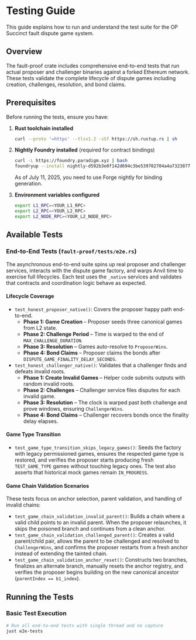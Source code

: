 # Testing Guide

This guide explains how to run and understand the test suite for the OP Succinct fault dispute game system.

## Overview

The fault-proof crate includes comprehensive end-to-end tests that run actual proposer and challenger binaries against a forked Ethereum network. These tests validate the complete lifecycle of dispute games including creation, challenges, resolution, and bond claims.

## Prerequisites

Before running the tests, ensure you have:

1. **Rust toolchain installed**
   ```bash
   curl --proto '=https' --tlsv1.2 -sSf https://sh.rustup.rs | sh
   ```

2. **Nightly Foundry installed** (required for contract bindings)
   ```bash
   curl -L https://foundry.paradigm.xyz | bash
   foundryup --install nightly-d592b3e0f142d694c3be539702704a4a73238773
   ```

   As of July 11, 2025, you need to use Forge nightly for binding generation.

3. **Environment variables configured**
   ```bash
   export L1_RPC=<YOUR_L1_RPC>
   export L2_RPC=<YOUR_L2_RPC>
   export L2_NODE_RPC=<YOUR_L2_NODE_RPC>
   ```

## Available Tests

### End-to-End Tests (`fault-proof/tests/e2e.rs`)

The asynchronous end-to-end suite spins up real proposer and challenger services, interacts with
the dispute game factory, and warps Anvil time to exercise full lifecycles. Each test uses the
`_native` services and validates that contracts and coordination logic behave as expected.

#### Lifecycle Coverage

- `test_honest_proposer_native()`: Covers the proposer happy path end-to-end.
  - **Phase 1: Game Creation** – Proposer seeds three canonical games from L2 state.
  - **Phase 2: Challenge Period** – Time is warped to the end of `MAX_CHALLENGE_DURATION`.
  - **Phase 3: Resolution** – Games auto-resolve to `ProposerWins`.
  - **Phase 4: Bond Claims** – Proposer claims the bonds after
    `DISPUTE_GAME_FINALITY_DELAY_SECONDS`.
- `test_honest_challenger_native()`: Validates that a challenger finds and defeats invalid roots.
  - **Phase 1: Create Invalid Games** – Helper code submits outputs with random invalid roots.
  - **Phase 2: Challenges** – Challenger service files disputes for each invalid game.
  - **Phase 3: Resolution** – The clock is warped past both challenge and prove windows, ensuring
    `ChallengerWins`.
  - **Phase 4: Bond Claims** – Challenger recovers bonds once the finality delay elapses.

#### Game Type Transition

- `test_game_type_transition_skips_legacy_games()`: Seeds the factory with legacy permissioned
  games, ensures the respected game type is restored, and verifies the proposer starts producing
  fresh `TEST_GAME_TYPE` games without touching legacy ones. The test also asserts that historical
  mock games remain `IN_PROGRESS`.

#### Game Chain Validation Scenarios

These tests focus on anchor selection, parent validation, and handling of invalid chains:

- `test_game_chain_validation_invalid_parent()`: Builds a chain where a valid child points to an
  invalid parent. When the proposer relaunches, it skips the poisoned branch and continues from a
  clean anchor.
- `test_game_chain_validation_challenged_parent()`: Creates a valid parent/child pair, allows the
  parent to be challenged and resolved to `ChallengerWins`, and confirms the proposer restarts from
  a fresh anchor instead of extending the tainted chain.
- `test_game_chain_validation_anchor_reset()`: Constructs two branches, finalizes an alternate
  branch, manually resets the anchor registry, and verifies the proposer begins building on the new
  canonical ancestor (`parentIndex == b1_index`).

## Running the Tests

### Basic Test Execution
```bash
# Run all end-to-end tests with single thread and no capture
just e2e-tests
```
